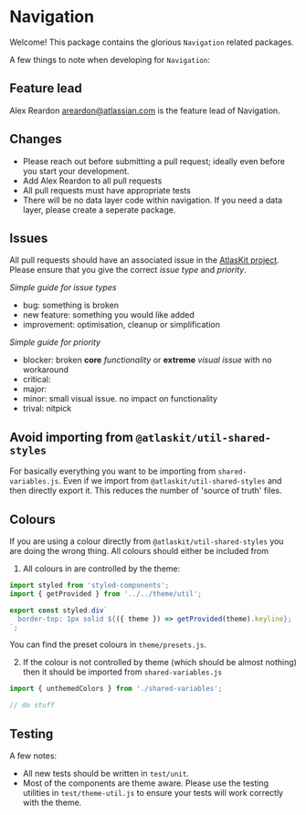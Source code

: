 # Navigation

Welcome! This package contains the glorious `Navigation` related packages.

A few things to note when developing for `Navigation`:

## Feature lead

Alex Reardon <areardon@atlassian.com> is the feature lead of Navigation.


## Changes

- Please reach out before submitting a pull request; ideally even before you start your development.
- Add Alex Reardon to all pull requests
- All pull requests must have appropriate tests
- There will be no data layer code within navigation. If you need a data layer, please create a seperate package.

## Issues

All pull requests should have an associated issue in the [AtlasKit project](https://ecosystem.atlassian.net/browse/AK). Please ensure that you give the correct *issue type* and *priority*.

*Simple guide for issue types*

- bug: something is broken
- new feature: something you would like added
- improvement: optimisation, cleanup or simplification

*Simple guide for priority*

- blocker: broken **core** *functionality* or **extreme** *visual issue* with no workaround
- critical:
- major:
- minor: small visual issue. no impact on functionality
- trival: nitpick

## Avoid importing from `@atlaskit/util-shared-styles`

For basically everything you want to be importing from `shared-variables.js`. Even if we import from `@atlaskit/util-shared-styles` and then directly export it. This reduces the number of 'source of truth' files.

## Colours
If you are using a colour directly from `@atlaskit/util-shared-styles` you are doing the wrong thing. All colours should either be included from

1. All colours in are controlled by the theme:

```js
import styled from 'styled-components';
import { getProvided } from '../../theme/util';

export const styled.div`
  border-top: 1px solid ${({ theme }) => getProvided(theme).keyline};
`;
```

You can find the preset colours in `theme/presets.js`.

2. If the colour is not controlled by theme (which should be almost nothing) then it should be imported from `shared-variables.js`

```js
import { unthemedColors } from './shared-variables';

// do stuff
```

## Testing
A few notes:

- All new tests should be written in `test/unit`.
- Most of the components are theme aware. Please use the testing utilities in `test/theme-util.js` to ensure your tests will work correctly with the theme.